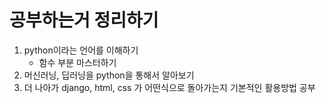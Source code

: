 # 공부하는거 정리하기

1. python이라는 언어를 이해하기
    - 함수 부분 마스터하기
2. 머신러닝, 딥러닝을 python을 통해서 알아보기
3. 더 나아가 django, html, css 가 어떤식으로 돌아가는지 기본적인 활용방법 공부